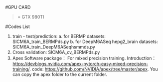 #GPU CARD
 >= GTX 980TI
 
#Codes List
1. train - test/prediction:
 a. for BERMP datasets: SICM6A_train_BERMPds.py
 b. for DeepM6ASeq hepg2_brain datasets: SICM6A_train_DeepM6ASeqhsmmds.py
2. Cross validation:
   SICM6A_cv_BERMPds.py 
3. Apex Software package： For mixed precision training.
 Introduction：https://devblogs.nvidia.com/apex-pytorch-easy-mixed-precision-training/. 
 code: https://github.com/NVIDIA/apex/tree/master/apex. You can copy the apex folder to the current folder.
   
